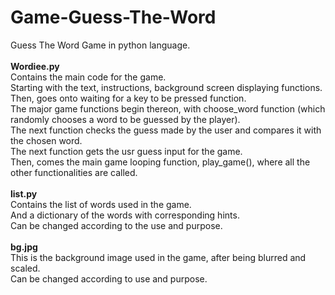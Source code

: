 # Game-Guess-The-Word
Guess The Word Game in python language. <br/> 
 <br/> 
**Wordiee.py**  <br/> 
Contains the main code for the game.  <br/> 
Starting with the text, instructions, background screen displaying functions.  <br/> 
Then, goes onto waiting for a key to be pressed function.  <br/> 
The major game functions begin thereon, with choose_word function (which randomly chooses a word to be guessed by the player). <br/> 
The next function checks the guess made by the user and compares it with the chosen word. <br/> 
The next function gets the usr guess input for the game. <br/> 
Then, comes the main game looping function, play_game(), where all the other functionalities are called.  <br/> 
 <br/> 
**list.py**  <br/> 
Contains the list of words used in the game.  <br/> 
And a dictionary of the words with corresponding hints. <br/> 
Can be changed according to the use and purpose. <br/> 
 <br/> 
**bg.jpg**  <br/> 
This is the background image used in the game, after being blurred and scaled.  <br/> 
Can be changed according to use and purpose.
